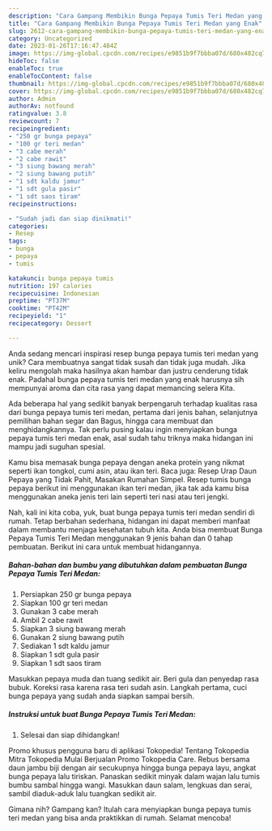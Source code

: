 ```yaml
---
description: "Cara Gampang Membikin Bunga Pepaya Tumis Teri Medan yang Enak"
title: "Cara Gampang Membikin Bunga Pepaya Tumis Teri Medan yang Enak"
slug: 2612-cara-gampang-membikin-bunga-pepaya-tumis-teri-medan-yang-enak
category: Uncategorized
date: 2023-01-26T17:16:47.484Z
image: https://img-global.cpcdn.com/recipes/e9851b9f7bbba07d/680x482cq70/bunga-pepaya-tumis-teri-medan-foto-resep-utama.jpg
hideToc: false
enableToc: true
enableTocContent: false
thumbnail: https://img-global.cpcdn.com/recipes/e9851b9f7bbba07d/680x482cq70/bunga-pepaya-tumis-teri-medan-foto-resep-utama.jpg
cover: https://img-global.cpcdn.com/recipes/e9851b9f7bbba07d/680x482cq70/bunga-pepaya-tumis-teri-medan-foto-resep-utama.jpg
author: Admin
authorAv: notfound
ratingvalue: 3.8
reviewcount: 7
recipeingredient:
- "250 gr bunga pepaya"
- "100 gr teri medan"
- "3 cabe merah"
- "2 cabe rawit"
- "3 siung bawang merah"
- "2 siung bawang putih"
- "1 sdt kaldu jamur"
- "1 sdt gula pasir"
- "1 sdt saos tiram"
recipeinstructions:

- "Sudah jadi dan siap dinikmati!"
categories:
- Resep
tags:
- bunga
- pepaya
- tumis

katakunci: bunga pepaya tumis 
nutrition: 197 calories
recipecuisine: Indonesian
preptime: "PT37M"
cooktime: "PT42M"
recipeyield: "1"
recipecategory: Dessert

---
```





Anda sedang mencari inspirasi resep bunga pepaya tumis teri medan yang unik? Cara membuatnya sangat tidak susah dan tidak juga mudah. Jika keliru mengolah maka hasilnya akan hambar dan justru cenderung tidak enak. Padahal bunga pepaya tumis teri medan yang enak harusnya sih mempunyai aroma dan cita rasa yang dapat memancing selera Kita.





Ada beberapa hal yang sedikit banyak berpengaruh terhadap kualitas rasa dari bunga pepaya tumis teri medan, pertama dari jenis bahan, selanjutnya pemilihan bahan segar dan Bagus, hingga cara membuat dan menghidangkannya. Tak perlu pusing kalau ingin menyiapkan bunga pepaya tumis teri medan enak,      asal sudah tahu triknya maka hidangan ini mampu jadi suguhan spesial.














Kamu bisa memasak bunga pepaya dengan aneka protein yang nikmat seperti ikan tongkol, cumi asin, atau ikan teri. Baca juga: Resep Urap Daun Pepaya yang Tidak Pahit, Masakan Rumahan Simpel. Resep tumis bunga pepaya berikut ini menggunakan ikan teri medan, jika tak ada kamu bisa menggunakan aneka jenis teri lain seperti teri nasi atau teri jengki.






Nah, kali ini kita coba, yuk, buat bunga pepaya tumis teri medan sendiri di rumah. Tetap berbahan sederhana, hidangan ini dapat memberi manfaat dalam membantu menjaga kesehatan tubuh kita. Anda bisa membuat Bunga Pepaya Tumis Teri Medan menggunakan 9 jenis bahan dan 0 tahap pembuatan. Berikut ini cara untuk membuat hidangannya.

<!--inarticleads1-->

##### Bahan-bahan dan bumbu yang dibutuhkan dalam pembuatan Bunga Pepaya Tumis Teri Medan:

1. Persiapkan 250 gr bunga pepaya
1. Siapkan 100 gr teri medan
1. Gunakan 3 cabe merah
1. Ambil 2 cabe rawit
1. Siapkan 3 siung bawang merah
1. Gunakan 2 siung bawang putih
1. Sediakan 1 sdt kaldu jamur
1. Siapkan 1 sdt gula pasir
1. Siapkan 1 sdt saos tiram


Masukkan pepaya muda dan tuang sedikit air. Beri gula dan penyedap rasa bubuk. Koreksi rasa karena rasa teri sudah asin. Langkah pertama, cuci bunga pepaya yang sudah anda siapkan sampai bersih. 

<!--inarticleads2-->

##### Instruksi untuk buat Bunga Pepaya Tumis Teri Medan:


1. Selesai dan siap dihidangkan!

Promo khusus pengguna baru di aplikasi Tokopedia! Tentang Tokopedia Mitra Tokopedia Mulai Berjualan Promo Tokopedia Care. Rebus bersama daun jambu biji dengan air secukupnya hingga bunga pepaya layu, angkat bunga pepaya lalu tiriskan. Panaskan sedikit minyak dalam wajan lalu tumis bumbu sambal hingga wangi. Masukkan daun salam, lengkuas dan serai, sambil diaduk-aduk lalu tuangkan sedikit air. 

Gimana nih? Gampang kan? Itulah cara menyiapkan bunga pepaya tumis teri medan yang bisa anda praktikkan di rumah. Selamat mencoba!
